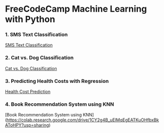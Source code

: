 # FreeCodeCamp Machine Learning with Python

### 1. SMS Text Classification
[SMS Text Classification](https://colab.research.google.com/drive/1i_2OHSAtqgWyq7rgRyQy7stHcIx8yaHc?usp=sharing)

### 2. Cat vs. Dog Classification
[Cat vs. Dog Classification](https://colab.research.google.com/drive/1sEaHcs-kk7-Yb6KHLypkg8tlgNfirmXz?usp=sharing)

### 3. Predicting Health Costs with Regression
[Health Cost Prediction](https://colab.research.google.com/drive/1-BVWZHlBoGWIuvG5LudgZcZtFmdZV4iy?usp=sharing)

### 4. Book Recommendation System using KNN
[Book Recommendation System using KNN] (https://colab.research.google.com/drive/1CY2g4B_uElMqEgEATKuOHfbxBkAToHPY?usp=sharing)


